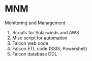 # MNM
Monitoring and Management
1. Scripts for Solarwinds and AWS
1. Misc script for automation
1. Falcon web code
1. Falcon ETL code (SSIS, Powershell)
1. Falcon database DDL

